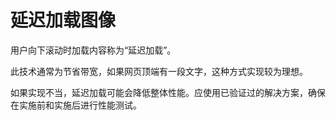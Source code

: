# 延迟加载图像
用户向下滚动时加载内容称为“延迟加载”。

此技术通常为节省带宽，如果网页顶端有一段文字，这种方式实现较为理想。

如果实现不当，延迟加载可能会降低整体性能。应使用已验证过的解决方案，确保在实施前和实施后进行性能测试。